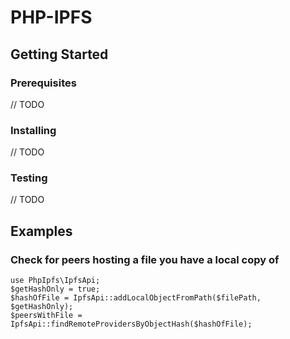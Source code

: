 # PHP-IPFS

## Getting Started
### Prerequisites
// TODO
### Installing
// TODO
### Testing
// TODO
## Examples
### Check for peers hosting a file you have a local copy of

```
use PhpIpfs\IpfsApi;
$getHashOnly = true;
$hashOfFile = IpfsApi::addLocalObjectFromPath($filePath, $getHashOnly);
$peersWithFile = IpfsApi::findRemoteProvidersByObjectHash($hashOfFile);
```